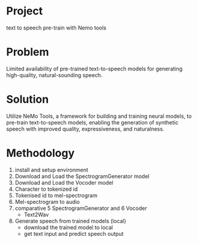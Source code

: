 # Project
text to speech pre-train with Nemo tools

# Problem
Limited availability of pre-trained text-to-speech models for generating high-quality, natural-sounding speech.

# Solution
Utilize NeMo Tools, a framework for building and training neural models, to pre-train text-to-speech models, enabling the generation of synthetic speech with improved quality, expressiveness, and naturalness.

# Methodology
1. install and setup environment
2. Download and Load the SpectrogramGenerator model
3. Download and Load the Vocoder model
4. Character to tokenized id
5. Tokenised id to mel-spectrogram
6. Mel-spectrogram to audio
7. comparative 5 SpectrogramGenerator and 6 Vocoder
    - Text2Wav
8. Generate speech from trained models (local)
    - download the trained model to local
    - get text input and predict speech output
